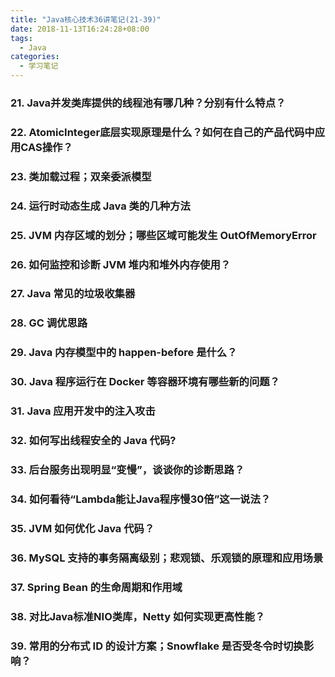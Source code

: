 ```yaml
---
title: "Java核心技术36讲笔记(21-39)"
date: 2018-11-13T16:24:28+08:00
tags:
  - Java
categories:
  - 学习笔记
---
```


### 21. Java并发类库提供的线程池有哪几种？分别有什么特点？

### 22. AtomicInteger底层实现原理是什么？如何在自己的产品代码中应用CAS操作？

### 23. 类加载过程；双亲委派模型

### 24. 运行时动态生成 Java 类的几种方法

### 25. JVM 内存区域的划分；哪些区域可能发生 OutOfMemoryError

### 26. 如何监控和诊断 JVM 堆内和堆外内存使用？

### 27. Java 常见的垃圾收集器

### 28. GC 调优思路

### 29. Java 内存模型中的 happen-before 是什么？

### 30. Java 程序运行在 Docker 等容器环境有哪些新的问题？

### 31. Java 应用开发中的注入攻击

### 32. 如何写出线程安全的 Java 代码?

### 33. 后台服务出现明显“变慢”，谈谈你的诊断思路？

### 34. 如何看待“Lambda能让Java程序慢30倍”这一说法？

### 35. JVM 如何优化 Java 代码？

### 36. MySQL 支持的事务隔离级别；悲观锁、乐观锁的原理和应用场景

### 37. Spring Bean 的生命周期和作用域

### 38. 对比Java标准NIO类库，Netty 如何实现更高性能？

### 39. 常用的分布式 ID 的设计方案；Snowflake 是否受冬令时切换影响？
